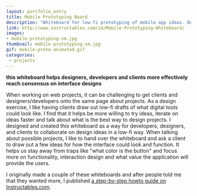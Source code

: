 ```yaml
---
layout: portfolio_entry
title: Mobile Prototyping Board
description: "Whiteboard for low-fi prototyping of mobile app ideas. Designed in Illustrator, made with cnc vinyl cutter."
link: http://www.instructables.com/id/Mobile-Prototyping-Whiteboard/
images:
- mobile-prototyping-sm.jpg
thumbnail: mobile-prototyping-sm.jpg
gif: mobile-proto-animated.gif
categories:
 - projects
---
```


**this whiteboard helps designers, developers and clients more effectively reach consensus on interface designs**

When working on web projects, it can be challenging to get clients and designers/developers onto the same page about projects. As a design exercise, I like having clients draw out low-fi drafts of what digital tools could look like. I find that it helps be more willing to try ideas, iterate on ideas faster and talk about what is the best way to design projects. I designed and created this whiteboard as a way for developers, designers, and clients to collaborate on design ideas in a low-fi way. When talking about possible projects, I like to hand over the whiteboard and ask a client to draw out a few ideas for how the interface could look and function. It helps us stay away from traps like "what color is the button" and focus more on functionality, interaction design and what value the application will provide the users.

I originally made a couple of these whiteboards and after people told me that they wanted more, I published [a step-by-step howto guide on Instructables.com](http://www.instructables.com/id/Mobile-Prototyping-Whiteboard/).

